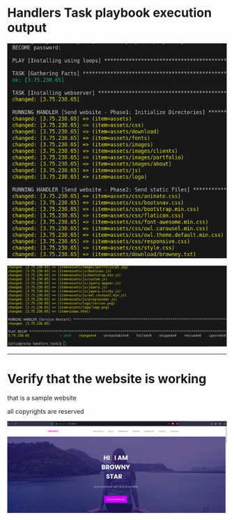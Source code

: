 # Handlers Task playbook execution output


![handler_playbook_out.png](screenshots/handler_playbook_out.png)

![handler_playbook_out2.png](screenshots/handler_playbook_out2.png)

-----------

# Verify that the website is working 

that is a sample website

all copyrights are reserved

![Website_sample.png](screenshots/Website_sample.png)



